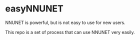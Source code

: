 # easyNNUNET
NNUNET is powerful, but is not easy to use for new users.

This repo is a set of process that can use NNUNET very easily.
